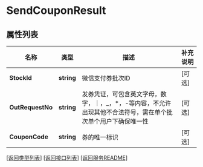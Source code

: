 # SendCouponResult

## 属性列表

名称 | 类型 | 描述 | 补充说明
------------ | ------------- | ------------- | -------------
**StockId** | **string** | 微信支付券批次ID | [可选] 
**OutRequestNo** | **string** | 发券凭证，可包含英文字母，数字，｜，_，*，-等内容，不允许出现其他不合法符号，需在单个批次单个用户下确保唯一性 | [可选] 
**CouponCode** | **string** | 券的唯一标识 | [可选] 

[\[返回类型列表\]](README.md#类型列表)
[\[返回接口列表\]](README.md#接口列表)
[\[返回服务README\]](README.md)


